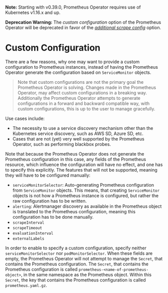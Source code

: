 <br>
<div class="alert alert-info" role="alert">
    <i class="fa fa-exclamation-triangle"></i><b> Note:</b> Starting with v0.39.0, Prometheus Operator requires use of Kubernetes v1.16.x and up.
</div>


**Deprecation Warning:** The _custom configuration_ option of the Prometheus Operator will be deprecated in favor of the [_additional scrape config_](additional-scrape-config.md) option.


# Custom Configuration

There are a few reasons, why one may want to provide a custom configuration to Prometheus instances, instead of having the Prometheus Operator generate the configuration based on `ServiceMonitor` objects.

> Note that custom configurations are not the primary goal the Prometheus Operator is solving. Changes made in the Prometheus Operator, may affect custom configurations in a breaking way. Additionally the Prometheus Operator attempts to generate configurations in a forward and backward compatible way, with custom configurations, this is up to the user to manage gracefully.

Use cases include:

* The necessity to use a service discovery mechanism other than the Kubernetes service discovery, such as AWS SD, Azure SD, etc.
* Cases that are not (yet) very well supported by the Prometheus Operator, such as performing blackbox probes.

Note that because the Prometheus Operator does not generate the Prometheus configuration in this case, any fields of the Prometheus resource, which influence the configuration will have no effect, and one has to specify this explicitly. The features that will not be supported, meaning they will have to be configured manually:

* `serviceMonitorSelector`: Auto-generating Prometheus configuration from `ServiceMonitor` objects. This means, that creating `ServiceMonitor` objects is not how a Prometheus instance is configured, but rather the raw configuration has to be written.
* `alerting`: Alertmanager discovery as available in the Prometheus object is translated to the Prometheus configuration, meaning this configuration has to be done manually.
* `scrapeInterval`
* `scrapeTimeout`
* `evaluationInterval`
* `externalLabels`

In order to enable to specify a custom configuration, specify neither `serviceMonitorSelector` nor `podMonitorSelector`. When these fields are empty, the Prometheus Operator will not attempt to manage the `Secret`, that contains the Prometheus configuration. The `Secret`, that contains the Prometheus configuration is called `prometheus-<name-of-prometheus-object>`, in the same namespace as the Prometheus object. Within this `Secret`, the key that contains the Prometheus configuration is called `prometheus.yaml.gz`.

